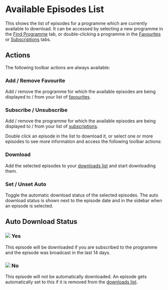# Available Episodes List

This shows the list of episodes for a programme which are currently available
to download. It can be accessed by selecting a new programme in the [Find
Programme](views.find-programme.md) tab, or double-clicking a programme in the
[Favourites](views.favourites.md) or [Subscriptions](views.subscriptions.md)
tabs.

## Actions

The following toolbar actions are always available:

### Add / Remove Favourite

Add / remove the programme for which the available episodes are being displayed
to / from your list of [favourites](views.favourites.md).

### Subscribe / Unsubscribe

Add / remove the programme for which the available episodes are being displayed
to / from your list of [subscriptions](views.subscriptions.md).


Double click an episode in the list to download it, or select one or more
episodes to see more information and access the following toolbar actions:

### Download

Add the selected episodes to your [downloads list](views.downloads.md) and
start downloading them.

### Set / Unset Auto

Toggle the automatic download status of the selected episodes. The auto
download status is shown next to the episode date and in the sidebar when an
episode is selected.


## Auto Download Status

### ![][1] Yes

This episode will be downloaded if you are subscribed to the programme and the
episode was broadcast in the last 14 days.

### ![][2] No

This episode will not be automatically downloaded. An episode gets
automatically set to this if it is removed from the [downloads
list](views.downloads.md).


[1]: ../Resources/list%20icons/episode_auto_16.png
[2]: ../Resources/list%20icons/episode_noauto_16.png
